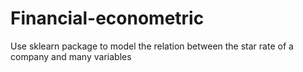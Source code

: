 # Financial-econometric
Use sklearn package to model the relation between the star rate of a company and many variables
